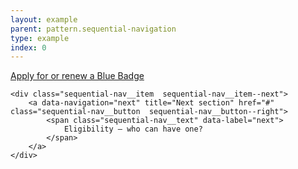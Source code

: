 ```yaml
---
layout: example
parent: pattern.sequential-navigation
type: example
index: 0
---
```


<nav class="sequential-nav" aria-label="Article navigation">
    <div class="sequential-nav__item  sequential-nav__item--prev">
        <a data-navigation="previous" title="Previous section" href="#" class="sequential-nav__button  sequential-nav__button--left">
            <span class="sequential-nav__text" data-label="previous">
                Apply for or renew a Blue Badge
            </span>
        </a>
    </div>

    <div class="sequential-nav__item  sequential-nav__item--next">
        <a data-navigation="next" title="Next section" href="#" class="sequential-nav__button  sequential-nav__button--right">
            <span class="sequential-nav__text" data-label="next">
                Eligibility – who can have one?
            </span>
        </a>
    </div>
</nav>
